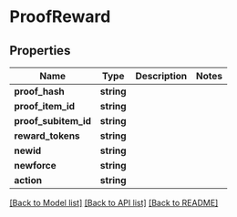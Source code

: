 # ProofReward

## Properties
Name | Type | Description | Notes
------------ | ------------- | ------------- | -------------
**proof_hash** | **string** |  | 
**proof_item_id** | **string** |  | 
**proof_subitem_id** | **string** |  | 
**reward_tokens** | **string** |  | 
**newid** | **string** |  | 
**newforce** | **string** |  | 
**action** | **string** |  | 

[[Back to Model list]](../README.md#documentation-for-models) [[Back to API list]](../README.md#documentation-for-api-endpoints) [[Back to README]](../README.md)


